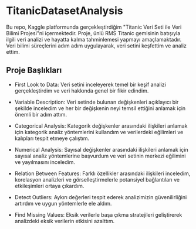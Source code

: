 # TitanicDatasetAnalysis

Bu repo, Kaggle platformunda gerçekleştirdiğim "Titanic Veri Seti ile Veri Bilimi Projesi"ni içermektedir. Proje, ünlü RMS Titanic gemisinin batışıyla ilgili veri analizi ve hayatta kalma tahminlemesi yapmayı amaçlamaktadır. Veri bilimi süreçlerini adım adım uygulayarak, veri setini keşfettim ve analiz ettim.

## Proje Başlıkları
* First Look to Data: Veri setini inceleyerek temel bir keşif analizi gerçekleştirdim ve veri hakkında genel bir fikir edindim.

* Variable Description: Veri setinde bulunan değişkenleri açıklayıcı bir şekilde inceledim ve her bir değişkenin neyi temsil ettiğini anlamak için önemli bir adım attım.

* Categorical Analysis: Kategorik değişkenler arasındaki ilişkileri anlamak için kategorik analiz yöntemlerini kullandım ve verilerdeki eğilimleri ve kalıpları tespit etmeye çalıştım.

* Numerical Analysis: Sayısal değişkenler arasındaki ilişkileri anlamak için sayısal analiz yöntemlerine başvurdum ve veri setinin merkezi eğilimini ve yayılmasını inceledim.

* Relation Between Features: Farklı özellikler arasındaki ilişkileri inceledim, korelasyon analizleri ve görselleştirmelerle potansiyel bağlantıları ve etkileşimleri ortaya çıkardım.

* Detect Outliers: Aykırı değerleri tespit ederek analizimizin güvenilirliğini artırdım ve uygun yöntemlerle ele aldım.

* Find Missing Values: Eksik verilerle başa çıkma stratejileri geliştirerek analizdeki eksik verilerin etkisini azalttım.

